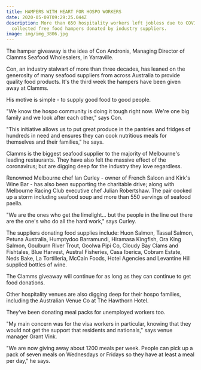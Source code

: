```yaml
---
title: HAMPERS WITH HEART FOR HOSPO WORKERS
date: 2020-05-09T09:29:25.044Z
description: More than 650 hospitality workers left jobless due to COVID-19 have
  collected free food hampers donated by industry suppliers.
image: img/img_3806.jpg
---
```

The hamper giveaway is the idea of Con Andronis, Managing Director of Clamms Seafood Wholesalers, in Yarraville.

Con, an industry stalwart of more than three decades, has leaned on the generosity of many seafood suppliers from across Australia to provide quality food products. It's the third week the hampers have been given away at Clamms. 

His motive is simple - to supply good food to good people.

"We know the hospo community is doing it tough right now. We're one big family and we look after each other," says Con.

"This initiative allows us to put great produce in the pantries and fridges of hundreds in need and ensures they can cook nutritious meals for themselves and their families," he says. 

Clamms is the biggest seafood supplier to the majority of Melbourne's leading restaurants. They have also felt the massive effect of the coronavirus; but are digging deep for the industry they love regardless.

Renowned Melbourne chef Ian Curley - owner of French Saloon and Kirk's Wine Bar - has also been supporting the charitable drive; along with Melbourne Racing Club executive chef Julian Robertshaw. The pair cooked up a storm including seafood soup and more than 550 servings of seafood paella. 

"We are the ones who get the limelight... but the people in the line out there are the one's who do all the hard work," says Curley.

The suppliers donating food supplies include: Huon Salmon, Tassal Salmon, Petuna Australia, Humptydoo Barramundi, Hiramasa Kingfish, Ora King Salmon, Goulburn River Trout, Goolwa Pipi Co, Cloudy Bay Clams and Fishtales, Blue Harvest, Austral Fisheries, Casa Iberica, Cobram Estate, Neds Bake, La Tortilleria, McCain Foods, Hotel Agencies and Levantine Hill supplied bottles of wine.

The Clamms giveaway will continue for as long as they can continue to get food donations.

Other hospitality venues are also digging deep for their hospo families, including the Australian Venue Co at The Hawthorn Hotel.

They've been donating meal packs for unemployed workers too.

"My main concern was for the visa workers in particular, knowing that they would not get the support that residents and nationals," says venue manager Grant Vink.

"We are now giving away about 1200 meals per week. People can pick up a pack of seven meals on Wednesdays or Fridays so they have at least a meal per day," he says.